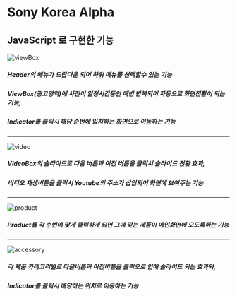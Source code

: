 # Sony Korea Alpha

## JavaScript 로 구현한 기능

![viewBox](https://user-images.githubusercontent.com/34502254/150124523-03666348-2968-48f2-a8f7-435c24aeb4f5.gif)<br />
##### Header의 메뉴가 드랍다운 되어 하위 메뉴를 선택할수 있는 기능<br />
##### ViewBox(광고영역)에 사진이 일정시간동안 매번 반복되어 자동으로 화면전환이 되는 기능,<br />
##### Indicator를 클릭시 해당 순번에 일치하는 화면으로 이동하는 기능<br />
---

![video](https://user-images.githubusercontent.com/34502254/150124638-1c201a4e-e329-4ae6-80fd-e1538b5e65df.gif)<br />
##### VideoBox의 슬라이드로 다음 버튼과 이전 버튼을 클릭시 슬라이드 전환 효과,<br />
##### 비디오 재생버튼을 클릭시 Youtube의 주소가 삽입되어 화면에 보여주는 기능<br />
---

![product](https://user-images.githubusercontent.com/34502254/150124645-ad49bd48-592b-414c-b3ef-34999f743ee0.gif)<br />
##### Product를 각 순번에 맞게 클릭하게 되면 그에 맞는 제품이 메인화면에 오도록하는 기능<br />
---

![accessory](https://user-images.githubusercontent.com/34502254/150124648-f2959dfd-c3d4-4a35-b996-d204dcfb59b6.gif)<br />
##### 각 제품 카테고리별로 다음버튼과 이전버튼을 클릭으로 인해 슬라이드 되는 효과와,<br />
##### Indicator를 클릭시 해당하는 위치로 이동하는 기능<br />
